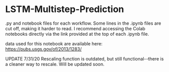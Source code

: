 # LSTM-Multistep-Prediction
.py and notebook files for each workflow. Some lines in the .ipynb files are cut off, making it harder to read. I recommend accessing the Colab notebooks directly via the link provided at the top of each .ipynb file.

data used for this notebook are available here: https://pubs.usgs.gov/of/2013/1283/

UPDATE 7/31/20
Rescaling function is outdated, but still functional--there is a cleaner way to rescale. Will be updated soon.
